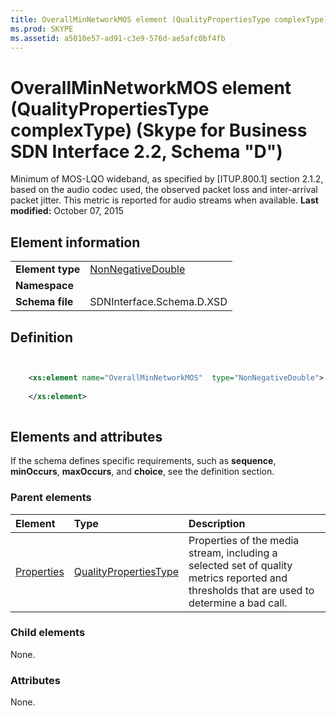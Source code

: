 ```yaml
---
title: OverallMinNetworkMOS element (QualityPropertiesType complexType) (Skype for Business SDN Interface 2.2, Schema "D")
ms.prod: SKYPE
ms.assetid: a5010e57-ad91-c3e9-576d-ae5afc0bf4fb
---
```



# OverallMinNetworkMOS element (QualityPropertiesType complexType) (Skype for Business SDN Interface 2.2, Schema "D")
Minimum of MOS-LQO wideband, as specified by [ITUP.800.1] section 2.1.2, based on the audio codec used, the observed packet loss and inter-arrival packet jitter. This metric is reported for audio streams when available. 
 **Last modified:** October 07, 2015
  
    
    


## Element information


|||
|:-----|:-----|
|**Element type**| [NonNegativeDouble](nonnegativedouble-simpletype.md)|
|**Namespace**||
|**Schema file**|SDNInterface.Schema.D.XSD |
   

## Definition


```XML


    <xs:element name="OverallMinNetworkMOS"  type="NonNegativeDouble">
    
    </xs:element>
  
```


## Elements and attributes

If the schema defines specific requirements, such as **sequence**, **minOccurs**, **maxOccurs**, and **choice**, see the definition section. 
  
    
    

### Parent elements



|**Element**|**Type**|**Description**|
|:-----|:-----|:-----|
| [Properties](properties-element-qualitytype-complextype.md)| [QualityPropertiesType](qualitypropertiestype-complextype.md)|Properties of the media stream, including a selected set of quality metrics reported and thresholds that are used to determine a bad call. |
   

### Child elements

None. 
  
    
    

### Attributes

None. 
  
    
    

